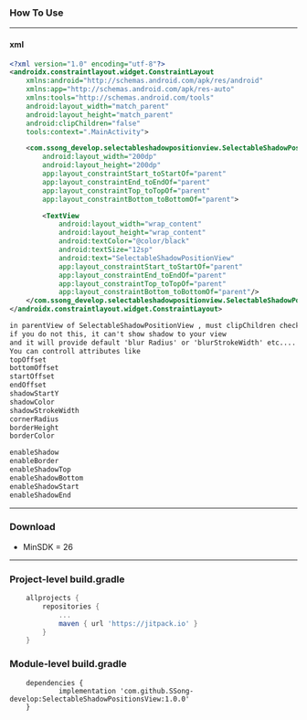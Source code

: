 ### How To Use

-----------------------------------------------



#### xml

```xml
<?xml version="1.0" encoding="utf-8"?>
<androidx.constraintlayout.widget.ConstraintLayout
    xmlns:android="http://schemas.android.com/apk/res/android"
    xmlns:app="http://schemas.android.com/apk/res-auto"
    xmlns:tools="http://schemas.android.com/tools"
    android:layout_width="match_parent"
    android:layout_height="match_parent"
    android:clipChildren="false"
    tools:context=".MainActivity">

    <com.ssong_develop.selectableshadowpositionview.SelectableShadowPositionView
        android:layout_width="200dp"
        android:layout_height="200dp"
        app:layout_constraintStart_toStartOf="parent"
        app:layout_constraintEnd_toEndOf="parent"
        app:layout_constraintTop_toTopOf="parent"
        app:layout_constraintBottom_toBottomOf="parent">

        <TextView
            android:layout_width="wrap_content"
            android:layout_height="wrap_content"
            android:textColor="@color/black"
            android:textSize="12sp"
            android:text="SelectableShadowPositionView"
            app:layout_constraintStart_toStartOf="parent"
            app:layout_constraintEnd_toEndOf="parent"
            app:layout_constraintTop_toTopOf="parent"
            app:layout_constraintBottom_toBottomOf="parent"/>
    </com.ssong_develop.selectableshadowpositionview.SelectableShadowPositionView>
</androidx.constraintlayout.widget.ConstraintLayout>

in parentView of SelectableShadowPositionView , must clipChildren check 'false'!!!!
if you do not this, it can't show shadow to your view
and it will provide default 'blur Radius' or 'blurStrokeWidth' etc....
You can controll attributes like
topOffset 
bottomOffset
startOffset
endOffset
shadowStartY
shadowColor
shadowStrokeWidth
cornerRadius
borderHeight
borderColor

enableShadow
enableBorder
enableShadowTop
enableShadowBottom
enableShadowStart
enableShadowEnd
```

-----------------------------------------------------------------------------------------------------------------------------------------------------------



### Download

- MinSDK = 26

------------------------------------------------------------------------------------------------------------------------



### Project-level build.gradle

```groovy
	allprojects {
		repositories {
			...
			maven { url 'https://jitpack.io' }
		}
	}
```

### Module-level build.gradle

```
	dependencies {
	        implementation 'com.github.SSong-develop:SelectableShadowPositionsView:1.0.0'
	}
```

